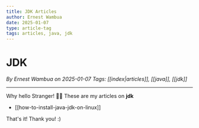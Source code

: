 ```yaml
---
title: JDK Articles
author: Ernest Wambua
date: 2025-01-07
type: article-tag
tags: articles, java, jdk
---
```


# JDK
_By Ernest Wambua on 2025-01-07_
_Tags: [[index|articles]], [[java]], [[jdk]]_
___

Why hello Stranger! 👋😀
These are my articles on **jdk**

- [[how-to-install-java-jdk-on-linux]]

That's it! Thank you! :)